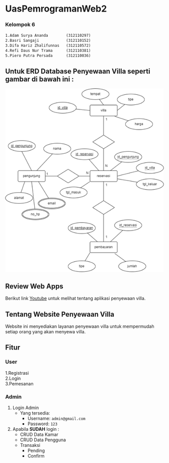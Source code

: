 # UasPemrogramanWeb2
### Kelompok 6
```
1.Adam Surya Ananda        (312110297)
2.Basri Sangaji            (312110152)
3.Difa Hariz Zhalifunnas   (312110572)
4.Refi Daus Nur Trama      (312110381)
5.Piero Putra Persada      (312110036)
```
## Untuk ERD Database Penyewaan Villa seperti gambar di bawah ini :
![ER-D Penyewaan Villa](https://github.com/Basrisngji/UasPemrogramanWeb2/blob/master/images/ER-D%20Penyewaan%20Villa.png)

## Review Web Apps
Berikut link [Youtube](https://youtu.be/FFUnqb7C8Ys) untuk melihat tentang aplikasi penyewaan villa.

## Tentang Website Penyewaan Villa
<p>Website ini menyediakan layanan penyewaan villa untuk mempermudah setiap orang yang akan menyewa villa.</p>

## Fitur

### User
1.Registrasi</br>
2.Login</br>
3.Pemesanan</br>

### Admin
1. Login Admin
   - Yang tersedia:
     - Username: `admin@gmail.com`
     - Password: `123`
2. Apabila **SUDAH** login :
     * CRUD Data Kamar
     * CRUD Data Pengguna
     * Transaksi
       - Pending
       - Confirm
